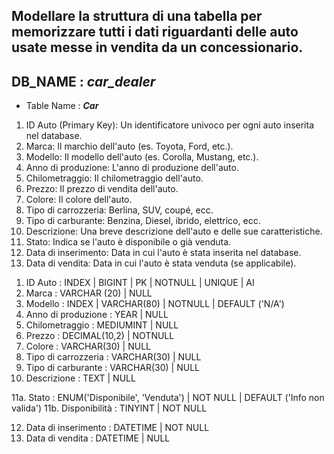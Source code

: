 ## Modellare la struttura di una tabella per memorizzare tutti i dati riguardanti delle auto usate messe in vendita da un concessionario.

## DB_NAME : *car_dealer*
- Table Name : ***Car***


1. ID Auto (Primary Key): Un identificatore univoco per ogni auto inserita nel database.
2. Marca: Il marchio dell'auto (es. Toyota, Ford, etc.).
3. Modello: Il modello dell'auto (es. Corolla, Mustang, etc.).
4. Anno di produzione: L'anno di produzione dell'auto.
5. Chilometraggio: Il chilometraggio dell'auto.
6. Prezzo: Il prezzo di vendita dell'auto.
7. Colore: Il colore dell'auto.
8. Tipo di carrozzeria: Berlina, SUV, coupé, ecc.
9. Tipo di carburante: Benzina, Diesel, ibrido, elettrico, ecc.
10. Descrizione: Una breve descrizione dell'auto e delle sue caratteristiche.
11. Stato: Indica se l'auto è disponibile o già venduta.
12. Data di inserimento: Data in cui l'auto è stata inserita nel database.
13. Data di vendita: Data in cui l'auto è stata venduta (se applicabile).
<!-- 14. ID Concessionario  (Foreign Key): Un riferimento all'ID del concessionario che ha inserito l'auto. -->

1. ID Auto : INDEX | BIGINT | PK | NOTNULL | UNIQUE | AI 
2. Marca : VARCHAR (20) | NULL
3. Modello : INDEX | VARCHAR(80) | NOTNULL | DEFAULT ('N/A')
4. Anno di produzione : YEAR | NULL
5. Chilometraggio : MEDIUMINT | NULL
6. Prezzo : DECIMAL(10,2) | NOTNULL 
7. Colore : VARCHAR(30) | NULL
8. Tipo di carrozzeria : VARCHAR(30) | NULL
9. Tipo di carburante : VARCHAR(30) | NULL
10. Descrizione : TEXT | NULL
<!-- TwoChoices : -->
11a. Stato : ENUM('Disponibile', 'Venduta') | NOT NULL | DEFAULT ('Info non valida')
11b. Disponibilità : TINYINT <!-- TRUE or FALSE --> | NOT NULL
<!-- /TwoChoices : -->
12. Data di inserimento : DATETIME | NOT NULL
13. Data di vendita : DATETIME | NULL
